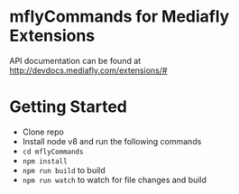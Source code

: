 # mflyCommands for Mediafly Extensions

API documentation can be found at http://devdocs.mediafly.com/extensions/#

# Getting Started

- Clone repo
- Install node v8 and run the following commands
- `cd mflyCommands`
- `npm install`
- `npm run build` to build
- `npm run watch` to watch for file changes and build
